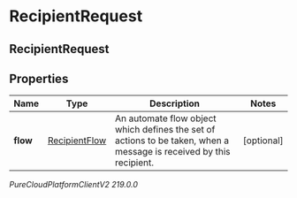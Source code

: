 # RecipientRequest

## RecipientRequest

## Properties

|Name | Type | Description | Notes|
|------------ | ------------- | ------------- | -------------|
| **flow** | [RecipientFlow](RecipientFlow) | An automate flow object which defines the set of actions to be taken, when a message is received by this recipient. | [optional] |



_PureCloudPlatformClientV2 219.0.0_
